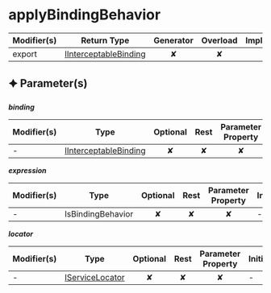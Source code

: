 # applyBindingBehavior

| Modifier(s)                            | Return Type                    | Generator                        | Overload                         | Implementation                        |
|----------------------------------------|--------------------------------|:--------------------------------:|:--------------------------------:|:-------------------------------------:|
| export | [IInterceptableBinding](https://hamedfathi.gitbook.io/aurelia-2-doc-api/runtime/resources/interface/binding-behavior/iinterceptablebinding) | ✘ | ✘  | ✔ |

## &#128966; Parameter(s)

_**binding**_

| Modifier(s)                              | Type                        | Optional                           | Rest                          | Parameter Property                          | Initializer                       |
|------------------------------------------|-----------------------------|:----------------------------------:|:-----------------------------:|:-------------------------------------------:|-----------------------------------|
| - | [IInterceptableBinding](https://hamedfathi.gitbook.io/aurelia-2-doc-api/runtime/resources/interface/binding-behavior/iinterceptablebinding) | ✘  | ✘ | ✘ | - |

_**expression**_

| Modifier(s)                              | Type                        | Optional                           | Rest                          | Parameter Property                          | Initializer                       |
|------------------------------------------|-----------------------------|:----------------------------------:|:-----------------------------:|:-------------------------------------------:|-----------------------------------|
| - | IsBindingBehavior | ✘  | ✘ | ✘ | - |

_**locator**_

| Modifier(s)                              | Type                        | Optional                           | Rest                          | Parameter Property                          | Initializer                       |
|------------------------------------------|-----------------------------|:----------------------------------:|:-----------------------------:|:-------------------------------------------:|-----------------------------------|
| - | [IServiceLocator](https://hamedfathi.gitbook.io/aurelia-2-doc-api/kernel/interface/di/iservicelocator) | ✘  | ✘ | ✘ | - |